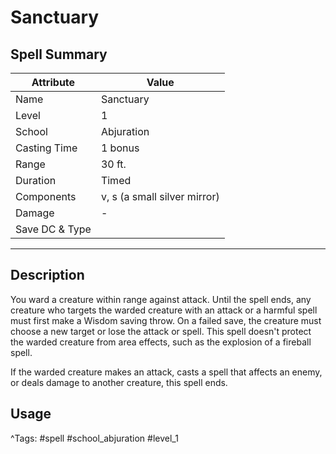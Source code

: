 # Sanctuary

## Spell Summary

| Attribute        | Value                  |
|------------------|------------------------|
| Name             | Sanctuary                 |
| Level            | 1                |
| School           | Abjuration          |
| Casting Time     | 1 bonus              |
| Range            | 30 ft.            |
| Duration         | Timed             |
| Components       | v, s (a small silver mirror)             |
| Damage           | -               |
| Save DC & Type   |              |

---

## Description

You ward a creature within range against attack. Until the spell ends, any creature who targets the warded creature with an attack or a harmful spell must first make a Wisdom saving throw. On a failed save, the creature must choose a new target or lose the attack or spell. This spell doesn't protect the warded creature from area effects, such as the explosion of a fireball spell.

If the warded creature makes an attack, casts a spell that affects an enemy, or deals damage to another creature, this spell ends.

## Usage


^Tags: #spell #school_abjuration #level_1